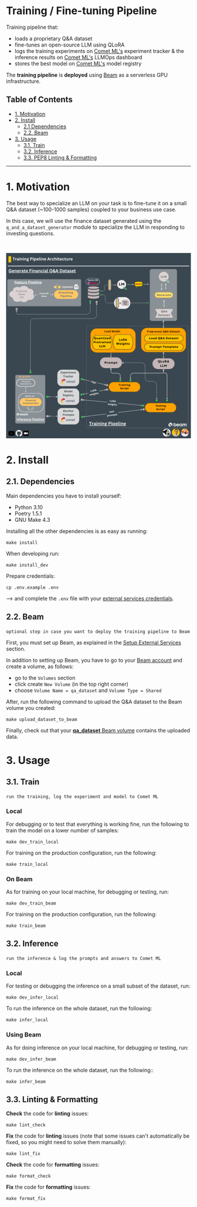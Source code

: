# Training / Fine-tuning Pipeline 

Training pipeline that:
- loads a proprietary Q&A dataset 
- fine-tunes an open-source LLM using QLoRA
- logs the training experiments on [Comet ML's](https://www.comet.com?utm_source=thepauls&utm_medium=partner&utm_content=github) experiment tracker & the inference results on [Comet ML's](https://www.comet.com?utm_source=thepauls&utm_medium=partner&utm_content=github) LLMOps dashboard
- stores the best model on [Comet ML's](https://www.comet.com/site/products/llmops/?utm_source=thepauls&utm_medium=partner&utm_content=github) model registry

The **training pipeline** is **deployed** using [Beam](https://docs.beam.cloud/getting-started/quickstart?utm_source=thepauls&utm_medium=partner&utm_content=github) as a serverless GPU infrastructure.

## Table of Contents

- [1. Motivation](#1-motivation)
- [2. Install](#2-install)
    - [2.1 Dependencies](#21-dependencies)
    - [2.2. Beam](#22-beam)
- [3. Usage](#3-usage)
    - [3.1. Train](#31-train)
    - [3.2. Inference](#32-inference)
    - [3.3. PEP8 Linting & Formatting](#33-pep8-linting--formatting)

-------

# 1. Motivation

The best way to specialize an LLM on your task is to fine-tune it on a small Q&A dataset (~100-1000 samples) coupled to your business use case.

In this case, we will use the finance dataset generated using the `q_and_a_dataset_generator` module to specialize the LLM in responding to investing questions.

<br/>

![architecture](../../media/training_pipeline_architecture.png)


# 2. Install

## 2.1. Dependencies

Main dependencies you have to install yourself:
* Python 3.10
* Poetry 1.5.1
* GNU Make 4.3

Installing all the other dependencies is as easy as running:
```shell
make install
```

When developing run:
```shell
make install_dev
```

Prepare credentials:
```shell
cp .env.example .env
```
--> and complete the `.env` file with your [external services credentials](https://github.com/iusztinpaul/hands-on-llms/tree/main#2-setup-external-services).


## 2.2. Beam
`optional step in case you want to deploy the training pipeline to Beam` 

First, you must set up Beam, as explained in the [Setup External Services](https://github.com/iusztinpaul/hands-on-llms/tree/main#2-setup-external-services) section.

In addition to setting up Beam, you have to go to your [Beam account](https://www.beam.cloud?utm_source=thepauls&utm_medium=partner&utm_content=github) and create a volume, as follows:
- go to the `Volumes` section
- click create `New Volume` (in the top right corner)
- choose `Volume Name = qa_dataset` and `Volume Type = Shared`

After, run the following command to upload the Q&A dataset to the Beam volume you created:
```shell
make upload_dataset_to_beam
```
Finally, check out that your [**qa_dataset** Beam volume](https://www.beam.cloud/dashboard/volumes/qa_dataset?utm_source=thepauls&utm_medium=partner&utm_content=github) contains the uploaded data. 

# 3. Usage

## 3.1. Train  
`run the training, log the experiment and model to Comet ML`

### Local

For debugging or to test that everything is working fine, run the following to train the model on a lower number of samples:
```
make dev_train_local
```

For training on the production configuration, run the following:
```shell
make train_local
```

### On Beam

As for training on your local machine, for debugging or testing, run:
```shell
make dev_train_beam
```

For training on the production configuration, run the following:
```shell
make train_beam
```

## 3.2. Inference
`run the inference & log the prompts and answers to Comet ML`

### Local

For testing or debugging the inference on a small subset of the dataset, run:
```shell
make dev_infer_local
```

To run the inference on the whole dataset, run the following:
```shell
make infer_local
```

### Using Beam

As for doing inference on your local machine, for debugging or testing, run:
```shell
make dev_infer_beam
```

To run the inference on the whole dataset, run the following::
```shell
make infer_beam
```

## 3.3. Linting & Formatting

**Check** the code for **linting** issues:
```shell
make lint_check
```

**Fix** the code for **linting** issues (note that some issues can't automatically be fixed, so you might need to solve them manually):
```shell
make lint_fix
```

**Check** the code for **formatting** issues:
```shell
make format_check
```

**Fix** the code for **formatting** issues:
```shell
make format_fix
```
